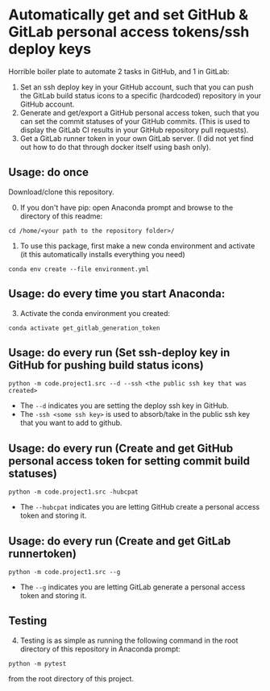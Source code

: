 # Automatically get and set GitHub & GitLab personal access tokens/ssh deploy keys

Horrible boiler plate to automate 2 tasks in GitHub, and 1 in GitLab:

1. Set an ssh deploy key in your GitHub account, such that you can push the GitLab build status icons to a specific (hardcoded) repository in your GitHub account.
2. Generate and get/export a GitHub personal access token, such that you can set the commit statuses of your GitHub commits. (This is used to display the GitLab CI results in your GitHub repository pull requests).
3. Get a GitLab runner token in your own GitLab server. (I did not yet find out how to do that through docker itself using bash only).

## Usage: do once
Download/clone this repository.

0. If you don't have pip: open Anaconda prompt and browse to the directory of this readme:
```
cd /home/<your path to the repository folder>/
```

1. To use this package, first make a new conda environment and activate (it this automatically installs everything you need)
```
conda env create --file environment.yml
```

## Usage: do every time you start Anaconda:

3. Activate the conda environment you created:
```
conda activate get_gitlab_generation_token
```

## Usage: do every run (Set ssh-deploy key in GitHub for pushing build status icons)
```
python -m code.project1.src --d --ssh <the public ssh key that was created>
```
 - The `--d` indicates you are setting the deploy ssh key in GitHub. 
 - The `-ssh <some ssh key>` is used to absorb/take in the public ssh key that you want to add to github.


## Usage: do every run (Create and get GitHub personal access token for setting commit build statuses)
```
python -m code.project1.src -hubcpat
```
 - The `--hubcpat` indicates you are letting GitHub create a personal access token and storing it.


## Usage: do every run (Create and get GitLab runnertoken)
```
python -m code.project1.src --g
```
 - The `--g` indicates you are letting GitLab generate a personal access token and storing it.

## Testing

4. Testing is as simple as running the following command in the root directory of this repository in Anaconda prompt:
```
python -m pytest
```
from the root directory of this project.

<!-- Un-wrapped URL's below (Mostly for Badges) -->
[black_badge]: https://img.shields.io/badge/code%20style-black-000000.svg
[python_badge]: https://img.shields.io/badge/python-3.8-blue.svg
